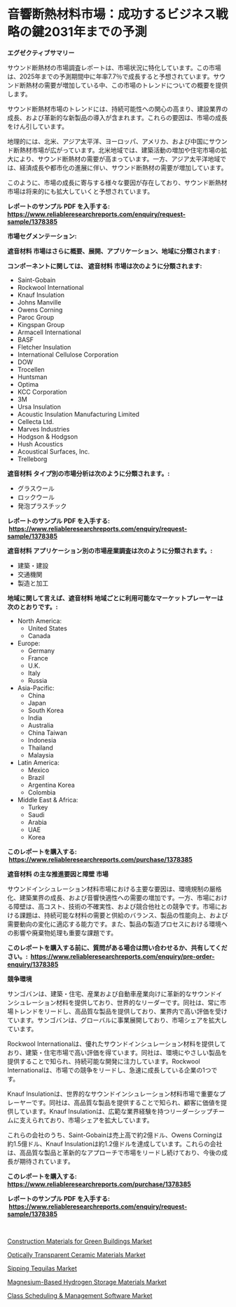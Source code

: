 <p><h1>音響断熱材料市場：成功するビジネス戦略の鍵2031年までの予測</h1></p><p><strong>エグゼクティブサマリー</strong></p>
<p><p>サウンド断熱材の市場調査レポートは、市場状況に特化しています。この市場は、2025年までの予測期間中に年率7.7％で成長すると予想されています。サウンド断熱材の需要が増加している中、この市場のトレンドについての概要を提供します。</p><p>サウンド断熱材市場のトレンドには、持続可能性への関心の高まり、建設業界の成長、および革新的な新製品の導入が含まれます。これらの要因は、市場の成長をけん引しています。</p><p>地理的には、北米、アジア太平洋、ヨーロッパ、アメリカ、および中国にサウンド断熱材市場が広がっています。北米地域では、建築活動の増加や住宅市場の拡大により、サウンド断熱材の需要が高まっています。一方、アジア太平洋地域では、経済成長や都市化の進展に伴い、サウンド断熱材の需要が増加しています。</p><p>このように、市場の成長に寄与する様々な要因が存在しており、サウンド断熱材市場は将来的にも拡大していくと予想されています。</p></p>
<p><strong>レポートのサンプル PDF を入手する: <a href="https://www.reliableresearchreports.com/enquiry/request-sample/1378385">https://www.reliableresearchreports.com/enquiry/request-sample/1378385</a></strong></p>
<p><strong>市場セグメンテーション:</strong></p>
<p><strong> 遮音材料 市場はさらに概要、展開、アプリケーション、地域に分類されます :</strong></p>
<p><strong>コンポーネントに関しては、 遮音材料 市場は次のように分類されます: &nbsp;</strong></p>
<p><ul><li>Saint-Gobain</li><li>Rockwool International</li><li>Knauf Insulation</li><li>Johns Manville</li><li>Owens Corning</li><li>Paroc Group</li><li>Kingspan Group</li><li>Armacell International</li><li>BASF</li><li>Fletcher Insulation</li><li>International Cellulose Corporation</li><li>DOW</li><li>Trocellen</li><li>Huntsman</li><li>Optima</li><li>KCC Corporation</li><li>3M</li><li>Ursa Insulation</li><li>Acoustic Insulation Manufacturing Limited</li><li>Cellecta Ltd.</li><li>Marves Industries</li><li>Hodgson & Hodgson</li><li>Hush Acoustics</li><li>Acoustical Surfaces, Inc.</li><li>Trelleborg</li></ul></p>
<p><strong> 遮音材料 タイプ別の市場分析は次のように分類されます。:</strong></p>
<p><ul><li>グラスウール</li><li>ロックウール</li><li>発泡プラスチック</li></ul></p>
<p><strong>レポートのサンプル PDF を入手する: &nbsp;<a href="https://www.reliableresearchreports.com/enquiry/request-sample/1378385">https://www.reliableresearchreports.com/enquiry/request-sample/1378385</a></strong></p>
<p><strong> 遮音材料 アプリケーション別の市場産業調査は次のように分類されます。:</strong></p>
<p><ul><li>建築・建設</li><li>交通機関</li><li>製造と加工</li></ul></p>
<p><strong>地域に関して言えば、遮音材料 地域ごとに利用可能なマーケットプレーヤーは次のとおりです。:</strong></p>
<p><ul>
    <li>
        North America:
        <ul>
            <li>United States</li>
            <li>Canada</li>
        </ul>
    </li>
    <li>
        Europe:
        <ul>
            <li>Germany</li>
            <li>France</li>
            <li>U.K.</li>
            <li>Italy</li>
            <li>Russia</li>
        </ul>
    </li>
    <li>
        Asia-Pacific:
        <ul>
            <li>China</li>
            <li>Japan</li>
            <li>South Korea</li>
            <li>India</li>
            <li>Australia</li>
            <li>China Taiwan</li>
            <li>Indonesia</li>
            <li>Thailand</li>
            <li>Malaysia</li>
        </ul>
    </li>
    <li>
        Latin America:
        <ul>
            <li>Mexico</li>
            <li>Brazil</li>
            <li>Argentina Korea</li>
            <li>Colombia</li>
        </ul>
    </li>
    <li>
        Middle East & Africa:
        <ul>
            <li>Turkey</li>
            <li>Saudi</li>
            <li>Arabia</li>
            <li>UAE</li>
            <li>Korea</li>
        </ul>
    </li>
    </ul></p>
<p><strong>このレポートを購入する: &nbsp;<a href="https://www.reliableresearchreports.com/purchase/1378385">https://www.reliableresearchreports.com/purchase/1378385</a></strong></p>
<p><strong>遮音材料 の主な推進要因と障壁 市場</strong></p>
<p><p>サウンドインシュレーション材料市場における主要な要因は、環境規制の厳格化、建築業界の成長、および音響快適性への需要の増加です。一方、市場における障壁は、高コスト、技術の不確実性、および競合他社との競争です。市場における課題は、持続可能な材料の需要と供給のバランス、製品の性能向上、および需要動向の変化に適応する能力です。また、製品の製造プロセスにおける環境への影響や廃棄物処理も重要な課題です。</p></p>
<p><strong>このレポートを購入する前に、質問がある場合は問い合わせるか、共有してください。:&nbsp; <a href="https://www.reliableresearchreports.com/enquiry/pre-order-enquiry/1378385">https://www.reliableresearchreports.com/enquiry/pre-order-enquiry/1378385</a></strong></p>
<p><strong>競争環境</strong></p>
<p><p>サンゴバンは、建築・住宅、産業および自動車産業向けに革新的なサウンドインシュレーション材料を提供しており、世界的なリーダーです。同社は、常に市場トレンドをリードし、高品質な製品を提供しており、業界内で高い評価を受けています。サンゴバンは、グローバルに事業展開しており、市場シェアを拡大しています。</p><p>Rockwool Internationalは、優れたサウンドインシュレーション材料を提供しており、建築・住宅市場で高い評価を得ています。同社は、環境にやさしい製品を提供することで知られ、持続可能な開発に注力しています。Rockwool Internationalは、市場での競争をリードし、急速に成長している企業の1つです。</p><p>Knauf Insulationは、世界的なサウンドインシュレーション材料市場で重要なプレーヤーです。同社は、高品質な製品を提供することで知られ、顧客に価値を提供しています。Knauf Insulationは、広範な業界経験を持つリーダーシップチームに支えられており、市場シェアを拡大しています。</p><p>これらの会社のうち、Saint-Gobainは売上高で約2億ドル、Owens Corningは約1.5億ドル、Knauf Insulationは約1.2億ドルを達成しています。これらの会社は、高品質な製品と革新的なアプローチで市場をリードし続けており、今後の成長が期待されています。</p></p>
<p><strong>このレポートを購入する: &nbsp; <a href="https://www.reliableresearchreports.com/purchase/1378385">https://www.reliableresearchreports.com/purchase/1378385</a></strong></p>
<p><strong>レポートのサンプル PDF を入手する: &nbsp;<a href="https://www.reliableresearchreports.com/enquiry/request-sample/1378385">https://www.reliableresearchreports.com/enquiry/request-sample/1378385</a></strong><strong></strong></p>
<p>&nbsp;</p>
<p><p><a href="https://github.com/gulaimolin/Market-Research-Report-List-3/blob/main/construction-materials-for-green-buildings-market.md">Construction Materials for Green Buildings Market</a></p><p><a href="https://github.com/mauripalmi/Market-Research-Report-List-2/blob/main/optically-transparent-ceramic-materials-market.md">Optically Transparent Ceramic Materials Market</a></p><p><a href="https://view.publitas.com/reportprime-1/sipping-tequilas-market-size-share-trends-analysis-report-by-material-by-type-by-end-user-by-region-and-segment-forecasts-2024-2031/">Sipping Tequilas Market</a></p><p><a href="https://sudsy-motorcycle-bbc.notion.site/Magnesium-Based-Hydrogen-Storage-Materials-Market-Provides-a-Comprehensive-Analysis-Including-a-Macr-b7d58d51e486429bbb40c83cafd553c8">Magnesium-Based Hydrogen Storage Materials Market</a></p><p><a href="https://issuu.com/reportprime-2/docs/class-scheduling-management-software-market-size-2">Class Scheduling & Management Software Market</a></p></p>